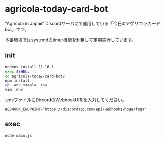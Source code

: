 # agricola-today-card-bot

"Agricola in Japan" Discordサーバにて運用している「今日のアグリコラカードbot」です。

本番環境ではsystemdのtimer機能を利用して定期実行しています。

## init

```sh
nodenv install 12.16.1
exec $SHELL -l
cd agricola-today-card-bot/
npm install
cp .env.sample .env
vim .env
```

.envファイルにDiscordのWebhookURLを入力してください。

```
WEBHOOK_ENDPOINT='https://discordapp.com/api/webhooks/hoge/fuga'
```

## exec

```sh
node main.js
```
